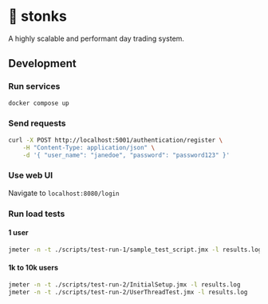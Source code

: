 # 🤑 stonks

A highly scalable and performant day trading system.

## Development

### Run services

```bash
docker compose up
```

### Send requests

```bash
curl -X POST http://localhost:5001/authentication/register \
    -H "Content-Type: application/json" \
    -d '{ "user_name": "janedoe", "password": "password123" }'
```

### Use web UI

Navigate to `localhost:8080/login`

### Run load tests

#### 1 user

```bash
jmeter -n -t ./scripts/test-run-1/sample_test_script.jmx -l results.log
```

#### 1k to 10k users

```bash
jmeter -n -t ./scripts/test-run-2/InitialSetup.jmx -l results.log
jmeter -n -t ./scripts/test-run-2/UserThreadTest.jmx -l results.log
```
